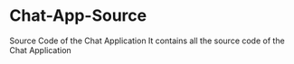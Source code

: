 # Chat-App-Source
Source Code of the Chat Application
It contains all the source code of the Chat Application
